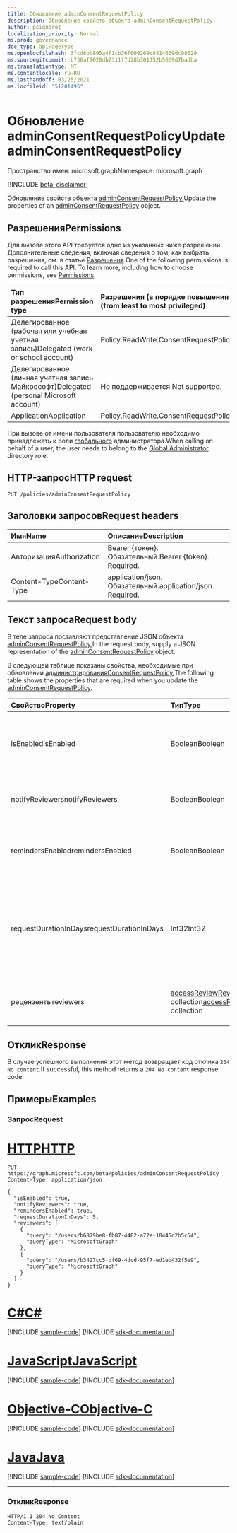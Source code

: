 ```yaml
---
title: Обновление adminConsentRequestPolicy
description: Обновление свойств объекта adminConsentRequestPolicy.
author: psignoret
localization_priority: Normal
ms.prod: governance
doc_type: apiPageType
ms.openlocfilehash: 3fcd6bb895a4f1cb36f099269c8414669dc98620
ms.sourcegitcommit: b736af7020db7311f7d28b301752b5669d7badba
ms.translationtype: MT
ms.contentlocale: ru-RU
ms.lasthandoff: 03/25/2021
ms.locfileid: "51201495"
---
```

# <a name="update-adminconsentrequestpolicy"></a><span data-ttu-id="97119-103">Обновление adminConsentRequestPolicy</span><span class="sxs-lookup"><span data-stu-id="97119-103">Update adminConsentRequestPolicy</span></span>
<span data-ttu-id="97119-104">Пространство имен: microsoft.graph</span><span class="sxs-lookup"><span data-stu-id="97119-104">Namespace: microsoft.graph</span></span>

[!INCLUDE [beta-disclaimer](../../includes/beta-disclaimer.md)]

<span data-ttu-id="97119-105">Обновление свойств объекта [adminConsentRequestPolicy.](../resources/adminconsentrequestpolicy.md)</span><span class="sxs-lookup"><span data-stu-id="97119-105">Update the properties of an [adminConsentRequestPolicy](../resources/adminconsentrequestpolicy.md) object.</span></span>

## <a name="permissions"></a><span data-ttu-id="97119-106">Разрешения</span><span class="sxs-lookup"><span data-stu-id="97119-106">Permissions</span></span>
<span data-ttu-id="97119-p101">Для вызова этого API требуется одно из указанных ниже разрешений. Дополнительные сведения, включая сведения о том, как выбрать разрешения, см. в статье [Разрешения](/graph/permissions-reference).</span><span class="sxs-lookup"><span data-stu-id="97119-p101">One of the following permissions is required to call this API. To learn more, including how to choose permissions, see [Permissions](/graph/permissions-reference).</span></span>

|<span data-ttu-id="97119-109">Тип разрешения</span><span class="sxs-lookup"><span data-stu-id="97119-109">Permission type</span></span>|<span data-ttu-id="97119-110">Разрешения (в порядке повышения привилегий)</span><span class="sxs-lookup"><span data-stu-id="97119-110">Permissions (from least to most privileged)</span></span>|
|:---|:---|
|<span data-ttu-id="97119-111">Делегированное (рабочая или учебная учетная запись)</span><span class="sxs-lookup"><span data-stu-id="97119-111">Delegated (work or school account)</span></span>|<span data-ttu-id="97119-112">Policy.ReadWrite.ConsentRequest</span><span class="sxs-lookup"><span data-stu-id="97119-112">Policy.ReadWrite.ConsentRequest</span></span>|
|<span data-ttu-id="97119-113">Делегированное (личная учетная запись Майкрософт)</span><span class="sxs-lookup"><span data-stu-id="97119-113">Delegated (personal Microsoft account)</span></span>|<span data-ttu-id="97119-114">Не поддерживается.</span><span class="sxs-lookup"><span data-stu-id="97119-114">Not supported.</span></span>|
|<span data-ttu-id="97119-115">Application</span><span class="sxs-lookup"><span data-stu-id="97119-115">Application</span></span>|<span data-ttu-id="97119-116">Policy.ReadWrite.ConsentRequest</span><span class="sxs-lookup"><span data-stu-id="97119-116">Policy.ReadWrite.ConsentRequest</span></span>|

<span data-ttu-id="97119-117">При вызове от имени пользователя пользователю необходимо принадлежать к роли [глобального](/azure/active-directory/roles/permissions-reference) администратора.</span><span class="sxs-lookup"><span data-stu-id="97119-117">When calling on behalf of a user, the user needs to belong to the [Global Administrator](/azure/active-directory/roles/permissions-reference) directory role.</span></span>

## <a name="http-request"></a><span data-ttu-id="97119-118">HTTP-запрос</span><span class="sxs-lookup"><span data-stu-id="97119-118">HTTP request</span></span>

<!-- {
  "blockType": "ignored"
}
-->
``` http
PUT /policies/adminConsentRequestPolicy 
```

## <a name="request-headers"></a><span data-ttu-id="97119-119">Заголовки запросов</span><span class="sxs-lookup"><span data-stu-id="97119-119">Request headers</span></span>
|<span data-ttu-id="97119-120">Имя</span><span class="sxs-lookup"><span data-stu-id="97119-120">Name</span></span>|<span data-ttu-id="97119-121">Описание</span><span class="sxs-lookup"><span data-stu-id="97119-121">Description</span></span>|
|:---|:---|
|<span data-ttu-id="97119-122">Авторизация</span><span class="sxs-lookup"><span data-stu-id="97119-122">Authorization</span></span>|<span data-ttu-id="97119-p102">Bearer {токен}. Обязательный.</span><span class="sxs-lookup"><span data-stu-id="97119-p102">Bearer {token}. Required.</span></span>|
|<span data-ttu-id="97119-125">Content-Type</span><span class="sxs-lookup"><span data-stu-id="97119-125">Content-Type</span></span>|<span data-ttu-id="97119-p103">application/json. Обязательный.</span><span class="sxs-lookup"><span data-stu-id="97119-p103">application/json. Required.</span></span>|

## <a name="request-body"></a><span data-ttu-id="97119-128">Текст запроса</span><span class="sxs-lookup"><span data-stu-id="97119-128">Request body</span></span>
<span data-ttu-id="97119-129">В теле запроса поставляют представление JSON объекта [adminConsentRequestPolicy.](../resources/adminconsentrequestpolicy.md)</span><span class="sxs-lookup"><span data-stu-id="97119-129">In the request body, supply a JSON representation of the [adminConsentRequestPolicy](../resources/adminconsentrequestpolicy.md) object.</span></span>

<span data-ttu-id="97119-130">В следующей таблице показаны свойства, необходимые при обновлении [администрированияConsentRequestPolicy.](../resources/adminconsentrequestpolicy.md)</span><span class="sxs-lookup"><span data-stu-id="97119-130">The following table shows the properties that are required when you update the [adminConsentRequestPolicy](../resources/adminconsentrequestpolicy.md).</span></span>

|<span data-ttu-id="97119-131">Свойство</span><span class="sxs-lookup"><span data-stu-id="97119-131">Property</span></span>|<span data-ttu-id="97119-132">Тип</span><span class="sxs-lookup"><span data-stu-id="97119-132">Type</span></span>|<span data-ttu-id="97119-133">Описание</span><span class="sxs-lookup"><span data-stu-id="97119-133">Description</span></span>|
|:---|:---|:---|
|<span data-ttu-id="97119-134">isEnabled</span><span class="sxs-lookup"><span data-stu-id="97119-134">isEnabled</span></span>|<span data-ttu-id="97119-135">Boolean</span><span class="sxs-lookup"><span data-stu-id="97119-135">Boolean</span></span>|<span data-ttu-id="97119-136">Указывает, включена или отключена функция запроса на согласие администратора.</span><span class="sxs-lookup"><span data-stu-id="97119-136">Specifies whether the admin consent request feature is enabled or disabled.</span></span>|
|<span data-ttu-id="97119-137">notifyReviewers</span><span class="sxs-lookup"><span data-stu-id="97119-137">notifyReviewers</span></span>|<span data-ttu-id="97119-138">Boolean</span><span class="sxs-lookup"><span data-stu-id="97119-138">Boolean</span></span>|<span data-ttu-id="97119-139">Указывает, будут ли рецензенты получать уведомления.</span><span class="sxs-lookup"><span data-stu-id="97119-139">Specifies whether reviewers will receive notifications.</span></span>|
|<span data-ttu-id="97119-140">remindersEnabled</span><span class="sxs-lookup"><span data-stu-id="97119-140">remindersEnabled</span></span>|<span data-ttu-id="97119-141">Boolean</span><span class="sxs-lookup"><span data-stu-id="97119-141">Boolean</span></span>|<span data-ttu-id="97119-142">Указывает, будут ли рецензенты получать сообщения напоминания.</span><span class="sxs-lookup"><span data-stu-id="97119-142">Specifies whether reviewers will receive reminder emails.</span></span>|
|<span data-ttu-id="97119-143">requestDurationInDays</span><span class="sxs-lookup"><span data-stu-id="97119-143">requestDurationInDays</span></span>|<span data-ttu-id="97119-144">Int32</span><span class="sxs-lookup"><span data-stu-id="97119-144">Int32</span></span>|<span data-ttu-id="97119-145">Указывает продолжительность действия запроса до его автоматического истечения, если не будет применено решение.</span><span class="sxs-lookup"><span data-stu-id="97119-145">Specifies the duration the request is active before it automatically expires if no decision is applied.</span></span>|
|<span data-ttu-id="97119-146">рецензенты</span><span class="sxs-lookup"><span data-stu-id="97119-146">reviewers</span></span>|<span data-ttu-id="97119-147">[accessReviewReviewerScope](../resources/accessreviewreviewerscope.md) collection</span><span class="sxs-lookup"><span data-stu-id="97119-147">[accessReviewReviewerScope](../resources/accessreviewreviewerscope.md) collection</span></span>|<span data-ttu-id="97119-148">Список рецензентов для согласия администратора.</span><span class="sxs-lookup"><span data-stu-id="97119-148">The list of reviewers for the admin consent.</span></span>|



## <a name="response"></a><span data-ttu-id="97119-149">Отклик</span><span class="sxs-lookup"><span data-stu-id="97119-149">Response</span></span>

<span data-ttu-id="97119-150">В случае успешного выполнения этот метод возвращает код отклика `204 No content`.</span><span class="sxs-lookup"><span data-stu-id="97119-150">If successful, this method returns a `204 No content` response code.</span></span>

## <a name="examples"></a><span data-ttu-id="97119-151">Примеры</span><span class="sxs-lookup"><span data-stu-id="97119-151">Examples</span></span>

### <a name="request"></a><span data-ttu-id="97119-152">Запрос</span><span class="sxs-lookup"><span data-stu-id="97119-152">Request</span></span>

# <a name="http"></a>[<span data-ttu-id="97119-153">HTTP</span><span class="sxs-lookup"><span data-stu-id="97119-153">HTTP</span></span>](#tab/http)
<!-- {
  "blockType": "request",
  "name": "update_adminconsentrequestpolicy"
}
-->
``` http
PUT https://graph.microsoft.com/beta/policies/adminConsentRequestPolicy 
Content-Type: application/json

{
  "isEnabled": true,
  "notifyReviewers": true,
  "remindersEnabled": true,
  "requestDurationInDays": 5,
  "reviewers": [
    {
      "query": "/users/b6879be8-fb87-4482-a72e-18445d2b5c54",
      "queryType": "MicrosoftGraph"
    },
    {
      "query": "/users/b3427cc5-bf69-4dcd-95f7-ed1eb432f5e9",
      "queryType": "MicrosoftGraph"
    }
  ]
}
```
# <a name="c"></a>[<span data-ttu-id="97119-154">C#</span><span class="sxs-lookup"><span data-stu-id="97119-154">C#</span></span>](#tab/csharp)
[!INCLUDE [sample-code](../includes/snippets/csharp/update-adminconsentrequestpolicy-csharp-snippets.md)]
[!INCLUDE [sdk-documentation](../includes/snippets/snippets-sdk-documentation-link.md)]

# <a name="javascript"></a>[<span data-ttu-id="97119-155">JavaScript</span><span class="sxs-lookup"><span data-stu-id="97119-155">JavaScript</span></span>](#tab/javascript)
[!INCLUDE [sample-code](../includes/snippets/javascript/update-adminconsentrequestpolicy-javascript-snippets.md)]
[!INCLUDE [sdk-documentation](../includes/snippets/snippets-sdk-documentation-link.md)]

# <a name="objective-c"></a>[<span data-ttu-id="97119-156">Objective-C</span><span class="sxs-lookup"><span data-stu-id="97119-156">Objective-C</span></span>](#tab/objc)
[!INCLUDE [sample-code](../includes/snippets/objc/update-adminconsentrequestpolicy-objc-snippets.md)]
[!INCLUDE [sdk-documentation](../includes/snippets/snippets-sdk-documentation-link.md)]

# <a name="java"></a>[<span data-ttu-id="97119-157">Java</span><span class="sxs-lookup"><span data-stu-id="97119-157">Java</span></span>](#tab/java)
[!INCLUDE [sample-code](../includes/snippets/java/update-adminconsentrequestpolicy-java-snippets.md)]
[!INCLUDE [sdk-documentation](../includes/snippets/snippets-sdk-documentation-link.md)]

---



### <a name="response"></a><span data-ttu-id="97119-158">Отклик</span><span class="sxs-lookup"><span data-stu-id="97119-158">Response</span></span>
<!-- {
  "blockType": "response",
  "truncated": true
}
-->
``` http
HTTP/1.1 204 No Content
Content-Type: text/plain
```
